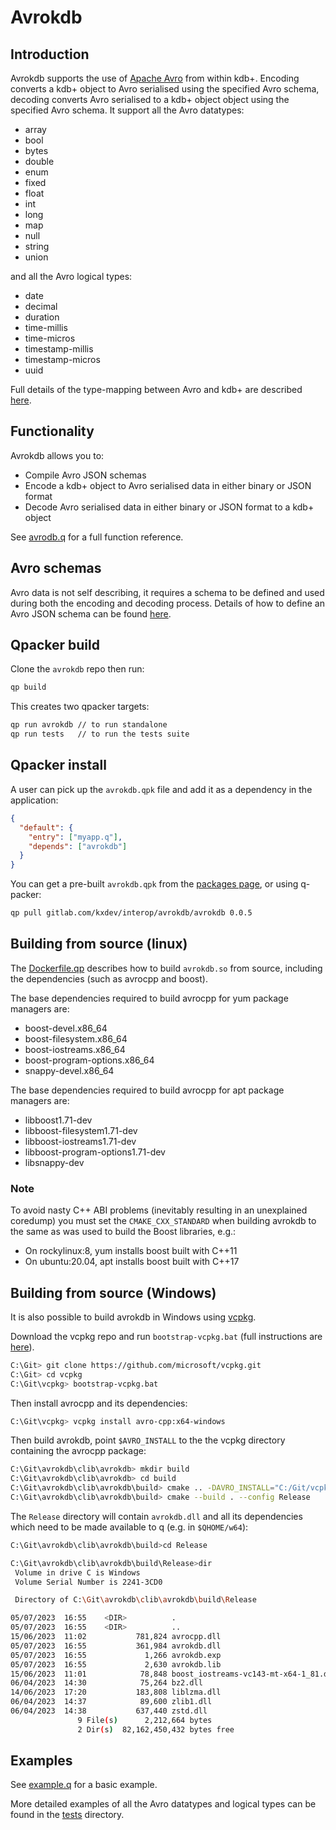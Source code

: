 # Avrokdb

## Introduction

Avrokdb supports the use of [Apache Avro](https://avro.apache.org/docs/) from within kdb+.  Encoding converts a kdb+ object to Avro serialised using the specified Avro schema, decoding converts Avro serialised to a kdb+ object object using the specified Avro schema.  It support all the Avro datatypes:

- array
- bool
- bytes
- double
- enum
- fixed
- float
- int
- long
- map
- null
- string
- union

and all the Avro logical types:

* date
* decimal
* duration
* time-millis
* time-micros
* timestamp-millis
* timestamp-micros
* uuid

Full details of the type-mapping between Avro and kdb+ are described [here](./docs/type-mapping.md).



## Functionality

Avrokdb allows you to:

* Compile Avro JSON schemas
* Encode a kdb+ object to Avro serialised data in either binary or JSON format
* Decode Avro serialised data in either binary or JSON format to a kdb+ object

See [avrodb.q](./q/avrokdb.q) for a full function reference.



## Avro schemas

Avro data is not self describing, it requires a schema to be defined and used during both the encoding and decoding process.  Details of how to define an Avro JSON schema can be found [here](https://avro.apache.org/docs/1.11.1/specification/). 



## Qpacker build

Clone the `avrokdb` repo then run:

```bash
qp build
```

This creates two qpacker targets:

```bash
qp run avrokdb // to run standalone
qp run tests   // to run the tests suite
```



## Qpacker install

A user can pick up the `avrokdb.qpk` file and add it as a dependency in the application:

```json
{
  "default": {
    "entry": ["myapp.q"],
    "depends": ["avrokdb"]
  }
}
```

You can get a pre-built `avrokdb.qpk` from the [packages page](https://gitlab.com/kxdev/interop/avrokdb/-/packages), or using q-packer:

```bash
qp pull gitlab.com/kxdev/interop/avrokdb/avrokdb 0.0.5
```



## Building from source (linux)

The [Dockerfile.qp](./clib/Dockerfile.qp) describes how to build `avrokdb.so` from source, including the dependencies (such as avrocpp and boost).

The base dependencies required to build avrocpp for yum package managers are:

* boost-devel.x86_64
* boost-filesystem.x86_64
* boost-iostreams.x86_64
* boost-program-options.x86_64
* snappy-devel.x86_64

The base dependencies required to build avrocpp for apt package managers are:

* libboost1.71-dev
* libboost-filesystem1.71-dev
* libboost-iostreams1.71-dev
* libboost-program-options1.71-dev
* libsnappy-dev

### Note

To avoid nasty C++ ABI problems (inevitably resulting in an unexplained coredump) you must set the `CMAKE_CXX_STANDARD` when building avrokdb to the same as was used to build the Boost libraries, e.g.:

- On rockylinux:8, yum installs boost built with C++11
- On ubuntu:20.04, apt installs boost built with C++17



## Building from source (Windows)

It is also possible to build avrokdb in Windows using [vcpkg](https://vcpkg.io/en/).

Download the vcpkg repo and run `bootstrap-vcpkg.bat` (full instructions are [here](https://github.com/microsoft/vcpkg)).

```bash
C:\Git> git clone https://github.com/microsoft/vcpkg.git
C:\Git> cd vcpkg
C:\Git\vcpkg> bootstrap-vcpkg.bat
```

Then install avrocpp and its dependencies:

```bash
C:\Git\vcpkg> vcpkg install avro-cpp:x64-windows
```

Then build avrokdb, point `$AVRO_INSTALL` to the the vcpkg directory containing the avrocpp package:

```bash
C:\Git\avrokdb\clib\avrokdb> mkdir build
C:\Git\avrokdb\clib\avrokdb> cd build
C:\Git\avrokdb\clib\avrokdb\build> cmake .. -DAVRO_INSTALL="C:/Git/vcpkg/packages/avro-cpp_x64-windows"
C:\Git\avrokdb\clib\avrokdb\build> cmake --build . --config Release
```

The `Release` directory will contain `avrokdb.dll` and all its dependencies which need to be made available to q (e.g. in `$QHOME/w64`):

```bash
C:\Git\avrokdb\clib\avrokdb\build>cd Release

C:\Git\avrokdb\clib\avrokdb\build\Release>dir
 Volume in drive C is Windows
 Volume Serial Number is 2241-3CD0

 Directory of C:\Git\avrokdb\clib\avrokdb\build\Release

05/07/2023  16:55    <DIR>          .
05/07/2023  16:55    <DIR>          ..
15/06/2023  11:02           781,824 avrocpp.dll
05/07/2023  16:55           361,984 avrokdb.dll
05/07/2023  16:55             1,266 avrokdb.exp
05/07/2023  16:55             2,630 avrokdb.lib
15/06/2023  11:01            78,848 boost_iostreams-vc143-mt-x64-1_81.dll
06/04/2023  14:30            75,264 bz2.dll
14/06/2023  17:20           183,808 liblzma.dll
06/04/2023  14:37            89,600 zlib1.dll
06/04/2023  14:38           637,440 zstd.dll
               9 File(s)      2,212,664 bytes
               2 Dir(s)  82,162,450,432 bytes free
```



## Examples

See [example.q](./examples/example.q) for a basic example.

More detailed examples of all the Avro datatypes and logical types can be found in the [tests](./tests/) directory.

